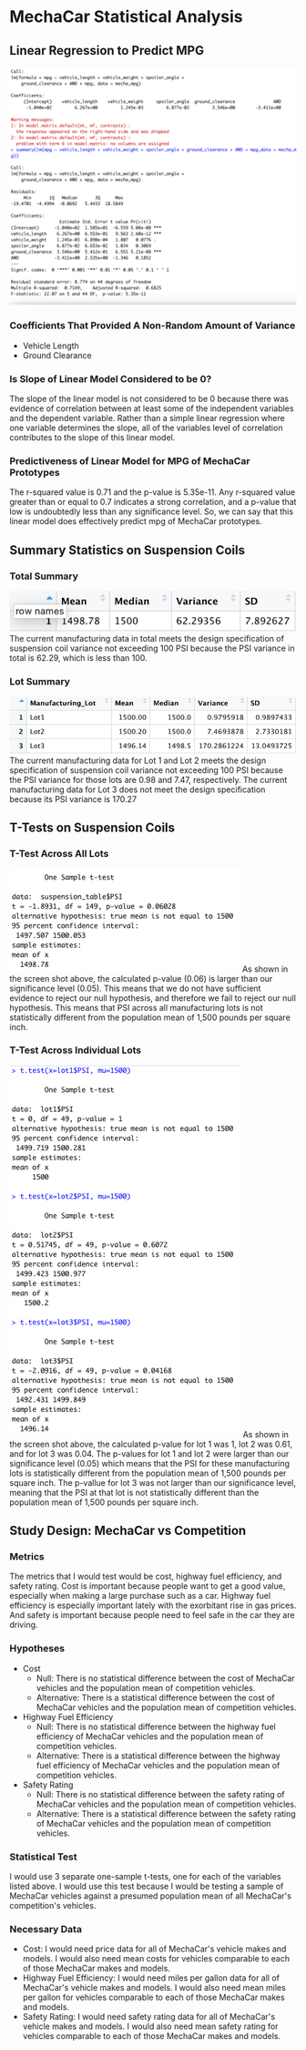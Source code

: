 # MechaCar Statistical Analysis

## Linear Regression to Predict MPG
![MPG Linear regression](mpg_lin_regress.png?raw=true "Title")

### Coefficients That Provided A Non-Random Amount of Variance
- Vehicle Length
- Ground Clearance

### Is Slope of Linear Model Considered to be 0?
The slope of the linear model is not considered to be 0 because there was evidence of correlation between at least some of the independent variables and the dependent variable. Rather than a simple linear regression where one variable determines the slope, all of the variables level of correlation contributes to the slope of this linear model. 

### Predictiveness of Linear Model for MPG of MechaCar Prototypes
The r-squared value is 0.71 and the p-value is 5.35e-11. Any r-squared value greater than or equal to 0.7 indicates a strong correlation, and a p-value that low is undoubtedly less than any significance level. So, we can say that this linear model does effectively predict mpg of MechaCar prototypes.

## Summary Statistics on Suspension Coils

### Total Summary
![total summary](total_summary.png?raw=true "Title")
The current manufacturing data in total meets the design specification of suspension coil variance not exceeding 100 PSI because the PSI variance in total is 62.29, which is less than 100.

### Lot Summary
![lot summary](lot_summary.png?raw=true "Title")
The current manufacturing data for Lot 1 and Lot 2 meets the design specification of suspension coil variance not exceeding 100 PSI because the PSI variance for those lots are 0.98 and 7.47, respectively. The current manufacturing data for Lot 3 does not meet the design specification because its PSI variance is 170.27


## T-Tests on Suspension Coils

### T-Test Across All Lots
![all lot t-test](all_lot_t_test.png?raw=true "Title")
As shown in the screen shot above, the calculated p-value (0.06) is larger than our significance level (0.05). This means that we do not have sufficient evidence to reject our null hypothesis, and therefore we fail to reject our null hypothesis. This means that PSI across all manufacturing lots is not statistically different from the population mean of 1,500 pounds per square inch. 

### T-Test Across Individual Lots
![individual lot t-tests](individual_lot_t_tests.png?raw=true "Title")
As shown in the screen shot above, the calculated p-value for lot 1 was 1, lot 2 was 0.61, and for lot 3 was 0.04. The p-values for lot 1 and lot 2 were larger than our significance level (0.05) which means that the PSI for these manufacturing lots is statistically different from the population mean of 1,500 pounds per square inch. The p-vallue for lot 3 was not larger than our significance level, meaning that the PSI at that lot is not statistically different than the population mean of 1,500 pounds per square inch.

## Study Design: MechaCar vs Competition

### Metrics
The metrics that I would test would be cost, highway fuel efficiency, and safety rating. Cost is important because people want to get a good value, especially when making a large purchase such as a car. Highway fuel efficiency is especially important lately with the exorbitant rise in gas prices. And safety is important because people need to feel safe in the car they are driving.

### Hypotheses
- Cost 
    - Null: There is no statistical difference between the cost of MechaCar vehicles and the population mean of competition vehicles.
    - Alternative: There is a statistical difference between the cost of MechaCar vehicles and the population mean of competition vehicles.
- Highway Fuel Efficiency
    - Null: There is no statistical difference between the highway fuel efficiency of MechaCar vehicles and the population mean of competition vehicles.
    - Alternative: There is a statistical difference between the highway fuel efficiency of MechaCar vehicles and the population mean of competition vehicles.
- Safety Rating 
    - Null: There is no statistical difference between the safety rating of MechaCar vehicles and the population mean of competition vehicles.
    - Alternative: There is a statistical difference between the safety rating of MechaCar vehicles and the population mean of competition vehicles.

### Statistical Test
I would use 3 separate one-sample t-tests, one for each of the variables listed above. I would use this test because I would be testing a sample of MechaCar vehicles against a presumed population mean of all MechaCar's competition's vehicles. 

### Necessary Data
- Cost: I would need price data for all of MechaCar's vehicle makes and models. I would also need mean costs for vehicles comparable to each of those MechaCar makes and models.
- Highway Fuel Efficiency: I would need miles per gallon data for all of MechaCar's vehicle makes and models. I would also need mean miles per gallon for vehicles comparable to each of those MechaCar makes and models.
- Safety Rating: I would need safety rating data for all of MechaCar's vehicle makes and models. I would also need mean safety rating for vehicles comparable to each of those MechaCar makes and models.
